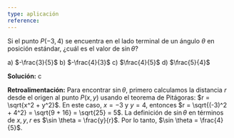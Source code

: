 ```yaml
---
type: aplicación
reference: 
---
```

Si el punto $P(-3, 4)$ se encuentra en el lado terminal de un ángulo $\theta$ en posición estándar, ¿cuál es el valor de $\sin \theta$?

a) $-\frac{3}{5}$
b) $-\frac{4}{3}$
c) $\frac{4}{5}$
d) $\frac{5}{4}$

**Solución:** c

**Retroalimentación:** Para encontrar $\sin \theta$, primero calculamos la distancia $r$ desde el origen al punto $P(x, y)$ usando el teorema de Pitágoras: $r = \sqrt{x^2 + y^2}$. En este caso, $x = -3$ y $y = 4$, entonces $r = \sqrt{(-3)^2 + 4^2} = \sqrt{9 + 16} = \sqrt{25} = 5$. La definición de $\sin \theta$ en términos de $x, y, r$ es $\sin \theta = \frac{y}{r}$. Por lo tanto, $\sin \theta = \frac{4}{5}$.
